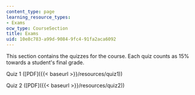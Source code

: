 ```yaml
---
content_type: page
learning_resource_types:
- Exams
ocw_type: CourseSection
title: Exams
uid: 10e8c783-a99d-9084-9fc4-91fa2aca6092
---
```


This section contains the quizzes for the course. Each quiz counts as 15% towards a student's final grade.

Quiz 1 ([PDF]({{< baseurl >}}/resources/quiz1))

Quiz 2 ([PDF]({{< baseurl >}}/resources/quiz2))